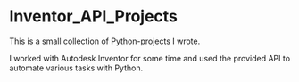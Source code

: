 # Inventor_API_Projects

This is a small collection of Python-projects I wrote.

I worked with Autodesk Inventor for some time and used the provided API to automate various tasks with Python.

